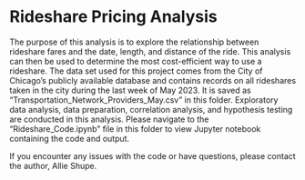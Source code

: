 # Rideshare Pricing Analysis #

The purpose of this analysis is to explore the relationship between rideshare fares and the date, length, and distance of the ride. This analysis can then be used to determine the most cost-efficient way to use a rideshare. The data set used for this project comes from the City of Chicago’s publicly available database and contains records on all rideshares taken in the city during the last week of May 2023. It is saved as “Transportation_Network_Providers_May.csv” in this folder. Exploratory data analysis, data preparation, correlation analysis, and hypothesis testing are conducted in this analysis. Please navigate to the “Rideshare_Code.ipynb” file in this folder to view Jupyter notebook containing the code and output.

If you encounter any issues with the code or have questions, please contact the author, Allie Shupe.
